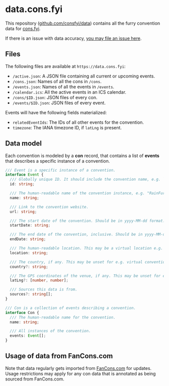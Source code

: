 # data.cons.fyi

This repository ([github.com/consfyi/data](https://github.com/consfyi/data)) contains all the furry convention data for [cons.fyi](https://cons.fyi).

If there is an issue with data accuracy, [you may file an issue here](https://github.com/consfyi/data/issues/new).

## Files

The following files are available at `https://data.cons.fyi`:
- `/active.json`: A JSON file containing all current or upcoming events.
- `/cons.json`: Names of all the cons in `/cons`.
- `/events.json`: Names of all the events in `/events`.
- `/calendar.ics`: All the active events in an ICS calendar.
- `/cons/$ID.json`: JSON files of every con.
- `/events/$ID.json`: JSON files of every event.

Events will have the following fields materialized:
- `relatedEventIds`: The IDs of all other events for the convention.
- `timezone`: The IANA timezone ID, if `latLng` is present.

## Data model

Each convention is modeled by a **con** record, that contains a list of **events** that describes a specific instance of a convention.

```typescript
/// Event is a specific instance of a convention.
interface Event {
  /// Globally unique ID. It should include the convention name, e.g. `rainfurrest-2016`.
  id: string;

  /// The human-readable name of the convention instance, e.g. "RainFurrest 2016".
  name: string;

  /// Link to the convention website.
  url: string;

  /// The start date of the convention. Should be in yyyy-MM-dd format.
  startDate: string;

  /// The end date of the convention, inclusive. Should be in yyyy-MM-dd format.
  endDate: string;

  /// The human-readable location. This may be a virtual location e.g. "VRChat".
  location: string;

  /// The country, if any. This may be unset for e.g. virtual conventions.
  country?: string;

  /// The GPS coordinates of the venue, if any. This may be unset for e.g. virtual conventions.
  latLng?: [number, number];

  /// Sources this data is from.
  sources?: string[];
}

/// Con is a collection of events describing a convention.
interface Con {
  /// The human-readable name for the convention.
  name: string;

  /// All instances of the convention.
  events: Event[];
}
```

## Usage of data from FanCons.com

Note that data regularly gets imported from [FanCons.com](https://fancons.com) for updates. Usage restrictions may apply for any con data that is annotated as being sourced from FanCons.com.
